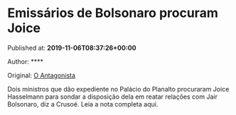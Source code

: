 
# Emissários de Bolsonaro procuram Joice

Published at: **2019-11-06T08:37:26+00:00**

Author: ****

Original: [O Antagonista](https://www.oantagonista.com/brasil/emissarios-de-bolsonaro-procuram-joice/)

Dois ministros que dão expediente no Palácio do Planalto procuraram Joice Hasselmann para sondar a disposição dela em reatar relações com Jair Bolsonaro, diz a Crusoé.
Leia a nota completa aqui.
